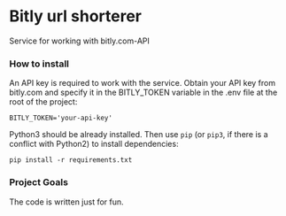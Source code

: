 # Bitly url shorterer

Service for working with bitly.com-API

### How to install

An API key is required to work with the service. Obtain your API key from bitly.com and specify it in the BITLY_TOKEN variable in the .env file at the root of the project:

```
BITLY_TOKEN='your-api-key'
```

Python3 should be already installed. 
Then use `pip` (or `pip3`, if there is a conflict with Python2) to install dependencies:
```
pip install -r requirements.txt
```

### Project Goals

The code is written just for fun.
